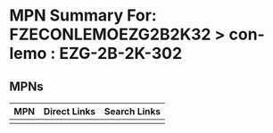 



# MPN Summary For: FZECONLEMOEZG2B2K32 > con-lemo : EZG-2B-2K-302

## MPNs
  

|MPN|Direct Links|Search Links|
| :--- | :--- | :--- |
||||

